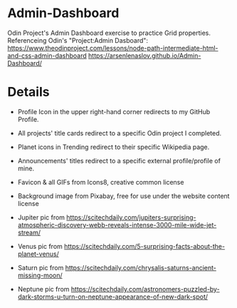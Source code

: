 # Admin-Dashboard

Odin Project's Admin Dashboard exercise to practice Grid properties. Referenceing Odin's "Project:Admin Dasboard": https://www.theodinproject.com/lessons/node-path-intermediate-html-and-css-admin-dashboard
https://arsenlenaslov.github.io/Admin-Dashboard/

# Details
- Profile Icon in the upper right-hand corner redirects to my GitHub Profile.
- All projects' title cards redirect to a specific Odin project I completed.
- Planet icons in Trending redirect to their specific Wikipedia page.
- Announcements' titles redirect to a specific external profile/profile of mine.

- Favicon & all GIFs from Icons8, creative common license
- Background image from Pixabay, free for use under the website content license
- Jupiter pic from https://scitechdaily.com/jupiters-surprising-atmospheric-discovery-webb-reveals-intense-3000-mile-wide-jet-stream/
- Venus pic from https://scitechdaily.com/5-surprising-facts-about-the-planet-venus/
- Saturn pic from https://scitechdaily.com/chrysalis-saturns-ancient-missing-moon/
- Neptune pic from https://scitechdaily.com/astronomers-puzzled-by-dark-storms-u-turn-on-neptune-appearance-of-new-dark-spot/
